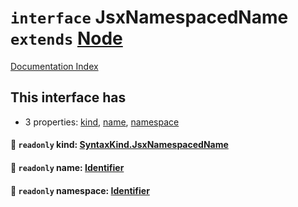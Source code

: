 # `interface` JsxNamespacedName `extends` [Node](../private.interface.Node/README.md)

[Documentation Index](../README.md)

## This interface has

- 3 properties:
[kind](#-readonly-kind-syntaxkindjsxnamespacedname),
[name](#-readonly-name-identifier),
[namespace](#-readonly-namespace-identifier)


#### 📄 `readonly` kind: [SyntaxKind.JsxNamespacedName](../private.enum.SyntaxKind/README.md#jsxnamespacedname--295)



#### 📄 `readonly` name: [Identifier](../private.interface.Identifier/README.md)



#### 📄 `readonly` namespace: [Identifier](../private.interface.Identifier/README.md)



